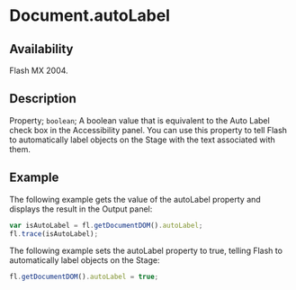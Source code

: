 # Document.autoLabel

## Availability

Flash MX 2004.

## Description

Property; `boolean`; A boolean value that is equivalent to the Auto Label check box in the Accessibility panel. You can use this property to tell Flash to automatically label objects on the Stage with the text associated with them.

## Example

The following example gets the value of the autoLabel property and displays the result in the Output panel:

```javascript
var isAutoLabel = fl.getDocumentDOM().autoLabel;
fl.trace(isAutoLabel);
```

The following example sets the autoLabel property to true, telling Flash to automatically label objects on the Stage:

```javascript
fl.getDocumentDOM().autoLabel = true;
```
